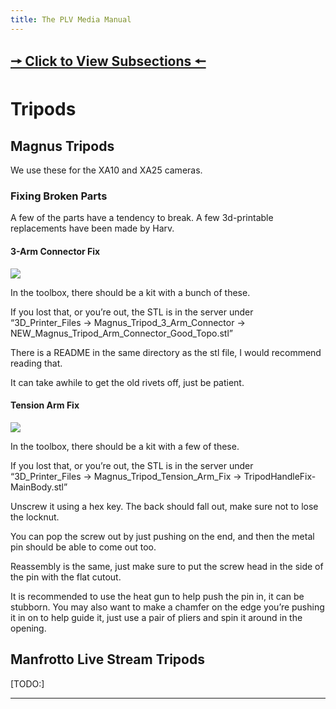 ```yaml
---
title: The PLV Media Manual
---
```


## [🠖 Click to View Subsections 🠔](headers-h.1tcdkup64r9g)

Tripods
=======

Magnus Tripods
--------------

We use these for the XA10 and XA25 cameras.

### Fixing Broken Parts

A few of the parts have a tendency to break. A few 3d-printable replacements have been made by Harv.

#### 3-Arm Connector Fix

![](images/image17.png)

In the toolbox, there should be a kit with a bunch of these.

If you lost that, or you’re out, the STL is in the server under “3D\_Printer\_Files -> Magnus\_Tripod\_3\_Arm\_Connector -> NEW\_Magnus\_Tripod\_Arm\_Connector\_Good\_Topo.stl”

There is a README in the same directory as the stl file, I would recommend reading that.

It can take awhile to get the old rivets off, just be patient.

#### Tension Arm Fix

![](images/image70.png)

In the toolbox, there should be a kit with a few of these.

If you lost that, or you’re out, the STL is in the server under “3D\_Printer\_Files -> Magnus\_Tripod\_Tension\_Arm\_Fix -> TripodHandleFix-MainBody.stl”

Unscrew it using a hex key. The back should fall out, make sure not to lose the locknut. 

You can pop the screw out by just pushing on the end, and then the metal pin should be able to come out too.

Reassembly is the same, just make sure to put the screw head in the side of the pin with the flat cutout.

It is recommended to use the heat gun to help push the pin in, it can be stubborn. You may also want to make a chamfer on the edge you’re pushing it in on to help guide it, just use a pair of pliers and spin it around in the opening.

Manfrotto Live Stream Tripods
-----------------------------

\[TODO:\]

* * *